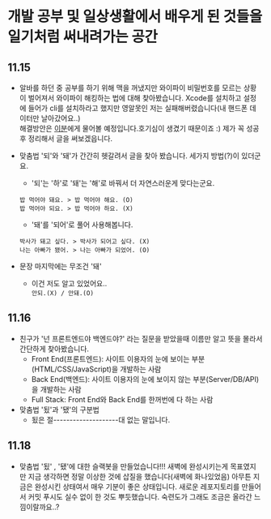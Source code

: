 # 개발 공부 및 일상생활에서 배우게 된 것들을 일기처럼 써내려가는 공간

## 11.15
- 알바를 하던 중 공부를 하기 위해 맥을 꺼냈지만 와이파이 비밀번호를 모르는 상황이 벌어져서 와이파이 해킹하는 법에 대해 찾아봤습니다.
Xcode를 설치하고 설정에 들어가 cli를 설치하라고 했지만 영알못인 저는 실패해버렸습니다(내 핸드폰 데이터만 날아갔어요..)  
해결방안은 [이분](https://github.com/incleaf)에게 물어볼 예정입니다.호기심이 생겼기 때문이죠 :)
제가 꼭 성공 후 정리해서 글을 써보겠읍니다.
  
- 맞춤법 '되'와 '돼'가 간간히 헷갈려서 글을 찾아 봤습니다. 세가지 방법(?)이 있더군요.
  - '되'는 '하'로 '돼'는 '해'로 바꿔서 더 자연스러운게 맞다는군요.
   ```
   밥 먹어야 돼요. > 밥 먹어야 해요. (O)
   밥 먹어야 되요. > 밥 먹어야 하요. (X)
   ```
  - '돼'를 '되어'로 풀어 사용해봅니다.
  ```
  박사가 돼고 싶다. > 박사가 되어고 싶다. (X)
  나는 아빠가 됐어. > 나는 아빠가 되었어. (O)
  ```
- 문장 마지막에는 무조건 '돼'
  - 이건 저도 알고 있었어요..  
  ```안되.(X) / 안돼.(O)```
## 11.16
- 친구가 '넌 프론트엔드야 백엔드야?' 라는 질문을 받았을때 이름만 알고 뜻을 몰라서 간단하게 찾아봤습니다.
  - Front End(프론트엔드): 사이트 이용자의 눈에 보이는 부분(HTML/CSS/JavaScript)을 개발하는 사람
  - Back End(백엔드): 사이트 이용자의 눈에 보이지 않는 부분(Server/DB/API)을 개발하는 사람
  - Full Stack: Front End와 Back End를 한꺼번에 다 하는 사람
- 맞춤법 '됬'과 '됐'의 구분법
  - 됬은 절--------------------대 없는 말입니다.

## 11.18
- 맞춤법 '됬' , '됐'에 대한 슬랙봇을 만들었습니다!!! 새벽에 완성시키는게 목표였지만 지금 생각하면 정말 이상한 것에 삽질을 했습니다(새벽에 화나있었음)
아무튼 지금은 완성시킨 상태여서 매우 기분이 좋은 상태입니다. 새로운 레포지토리를 만들어서 커밋 푸시도 실수 없이 한 것도 뿌듯했습니다. 숙련도가 그래도 조금은 올라간 느낌이랄까요..? 

